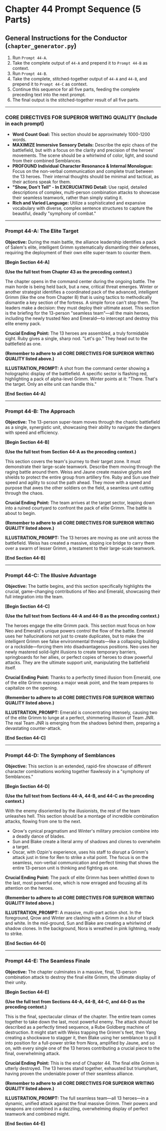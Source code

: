 # Chapter 44 Prompt Sequence (5 Parts)

## General Instructions for the Conductor (`chapter_generator.py`)

1. Run `Prompt 44-A`.
2. Take the complete output of `44-A` and prepend it to `Prompt 44-B` as context.
3. Run `Prompt 44-B`.
4. Take the complete, stitched-together output of `44-A` and `44-B`, and prepend it to `Prompt 44-C` as context.
5. Continue this sequence for all five parts, feeding the complete preceding text into the next prompt.
6. The final output is the stitched-together result of all five parts.

---

### **CORE DIRECTIVES FOR SUPERIOR WRITING QUALITY (Include in each prompt)**

* **Word Count Goal:** This section should be approximately 1000-1200 words.
* **MAXIMIZE Immersive Sensory Details:** Describe the epic chaos of the battlefield, but with a focus on the clarity and precision of the heroes' movements. The scene should be a whirlwind of color, light, and sound from their combined Semblances.
* **PROFOUND Individual Character Resonance & Internal Monologue:** Focus on the non-verbal communication and complete trust between the 13 heroes. Their internal thoughts should be minimal and tactical, as their actions speak for them.
* **"Show, Don't Tell" - In EXCRUCIATING Detail:** Use rapid, detailed descriptions of complex, multi-person combination attacks to showcase their seamless teamwork, rather than simply stating it.
* **Rich and Varied Language:** Utilize a sophisticated and expansive vocabulary with diverse, complex sentence structures to capture the beautiful, deadly "symphony of combat."

---

### **Prompt 44-A: The Elite Target**

**Objective:** During the main battle, the alliance leadership identifies a pack of Salem's elite, intelligent Grimm systematically dismantling their defenses, requiring the deployment of their own elite super-team to counter them.

**[Begin Section 44-A]**

**(Use the full text from Chapter 43 as the preceding context.)**

The chapter opens in the command center during the ongoing battle. The main horde is being held back, but a new, critical threat emerges. Winter or another strategist identifies a coordinated pack of the advanced, intelligent Grimm (like the one from Chapter 8) that is using tactics to methodically dismantle a key section of the fortress. A simple force can't stop them. The leaders make a decision: they must deploy their ultimate asset. This section is the briefing for the 13-person "seamless team"—all the main heroes, including the newly trusted Neo and Emerald—to intercept and destroy this elite enemy pack.

**Crucial Ending Point:** The 13 heroes are assembled, a truly formidable sight. Ruby gives a single, sharp nod. "Let's go." They head out to the battlefield as one.

**(Remember to adhere to all CORE DIRECTIVES FOR SUPERIOR WRITING QUALITY listed above.)**

**ILLUSTRATION_PROMPT:** A shot from the command center showing a holographic display of the battlefield. A specific sector is flashing red, highlighting a pack of alpha-level Grimm. Winter points at it: "There. That's the target. Only an elite unit can handle this."

**[End Section 44-A]**

---

### **Prompt 44-B: The Approach**

**Objective:** The 13-person super-team moves through the chaotic battlefield as a single, synergistic unit, showcasing their ability to navigate the dangers with speed and efficiency.

**[Begin Section 44-B]**

**(Use the full text from Section 44-A as the preceding context.)**

This section covers the team's journey to their target zone. It must demonstrate their large-scale teamwork. Describe them moving through the raging battle around them. Weiss and Jaune create massive glyphs and shields to protect the entire group from artillery fire. Ruby and Sun use their speed and agility to scout the path ahead. They move with a speed and purpose that awes the other soldiers on the field, a seamless unit cutting through the chaos.

**Crucial Ending Point:** The team arrives at the target sector, leaping down into a ruined courtyard to confront the pack of elite Grimm. The battle is about to begin.

**(Remember to adhere to all CORE DIRECTIVES FOR SUPERIOR WRITING QUALITY listed above.)**

**ILLUSTRATION_PROMPT:** The 13 heroes are moving as one unit across the battlefield. Weiss has created a massive, sloping ice bridge to carry them over a swarm of lesser Grimm, a testament to their large-scale teamwork.

**[End Section 44-B]**

---

### **Prompt 44-C: The Illusive Advantage**

**Objective:** The battle begins, and this section specifically highlights the crucial, game-changing contributions of Neo and Emerald, showcasing their full integration into the team.

**[Begin Section 44-C]**

**(Use the full text from Sections 44-A and 44-B as the preceding context.)**

The heroes engage the elite Grimm pack. This section must focus on how Neo and Emerald's unique powers control the flow of the battle. Emerald uses her hallucinations not just to create duplicates, but to make the intelligent Grimm see false environmental threats—like a collapsing building or a rockslide—forcing them into disadvantageous positions. Neo uses her newly mastered solid-light illusions to create temporary barriers, springboards for her allies, or perfect copies of heroes to draw powerful attacks. They are the ultimate support unit, manipulating the battlefield itself.

**Crucial Ending Point:** Thanks to a perfectly timed illusion from Emerald, one of the elite Grimm exposes a major weak point, and the team prepares to capitalize on the opening.

**(Remember to adhere to all CORE DIRECTIVES FOR SUPERIOR WRITING QUALITY listed above.)**

**ILLUSTRATION_PROMPT:** Emerald is concentrating intensely, causing two of the elite Grimm to lunge at a perfect, shimmering illusion of Team JNR. The real Team JNR is emerging from the shadows behind them, preparing a devastating counter-attack.

**[End Section 44-C]**

---

### **Prompt 44-D: The Symphony of Semblances**

**Objective:** This section is an extended, rapid-fire showcase of different character combinations working together flawlessly in a "symphony of Semblances."

**[Begin Section 44-D]**

**(Use the full text from Sections 44-A, 44-B, and 44-C as the preceding context.)**

With the enemy disoriented by the illusionists, the rest of the team unleashes hell. This section should be a montage of incredible combination attacks, flowing from one to the next.

* Qrow's cynical pragmatism and Winter's military precision combine into a deadly dance of blades.
* Sun and Blake create a literal army of shadows and clones to overwhelm a target.
* Oscar, with Ozpin's experience, uses his staff to disrupt a Grimm's attack just in time for Ren to strike a vital point.
The focus is on the seamless, non-verbal communication and perfect timing that shows the entire 13-person unit is thinking and fighting as one.

**Crucial Ending Point:** The pack of elite Grimm has been whittled down to the last, most powerful one, which is now enraged and focusing all its attention on the heroes.

**(Remember to adhere to all CORE DIRECTIVES FOR SUPERIOR WRITING QUALITY listed above.)**

**ILLUSTRATION_PROMPT:** A massive, multi-part action shot. In the foreground, Qrow and Winter are clashing with a Grimm in a blur of black and white. In the mid-ground, Sun and Blake are creating a whirlwind of shadow clones. In the background, Nora is wreathed in pink lightning, ready to strike.

**[End Section 44-D]**

---

### **Prompt 44-E: The Seamless Finale**

**Objective:** The chapter culminates in a massive, final, 13-person combination attack to destroy the final elite Grimm, the ultimate display of their unity.

**[Begin Section 44-E]**

**(Use the full text from Sections 44-A, 44-B, 44-C, and 44-D as the preceding context.)**

This is the final, spectacular climax of the chapter. The entire team comes together to take down the last, most powerful enemy. The attack should be described as a perfectly timed sequence, a Rube Goldberg machine of destruction. It might start with Weiss trapping the Grimm's feet, then Yang creating a shockwave to stagger it, then Blake using her semblance to pull it into position for a full-power strike from Nora, amplified by Jaune, and so on, with every single one of the 13 heroes contributing a crucial piece to the final, overwhelming attack.

**Crucial Ending Point:** This is the end of Chapter 44. The final elite Grimm is utterly destroyed. The 13 heroes stand together, exhausted but triumphant, having proven the undeniable power of their seamless alliance.

**(Remember to adhere to all CORE DIRECTIVES FOR SUPERIOR WRITING QUALITY listed above.)**

**ILLUSTRATION_PROMPT:** The full seamless team—all 13 heroes—in a dynamic, unified attack against the final massive Grimm. Their powers and weapons are combined in a dazzling, overwhelming display of perfect teamwork and combined might.

**[End Section 44-E]**
